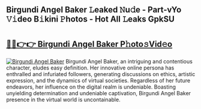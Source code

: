 ## Birgundi Angel Baker 𝙻eaked 𝙽u𝚍e - Part-vYo 𝚅𝚒deo B𝚒kini 𝙿hotos - Hot All 𝙻eaks GpkSU

# <h2><a href="http://ld5blj.urlbe.top/?page=Birgundi+Angel+Baker">🔗🔗👉👉 Birgundi Angel Baker P𝚑oto𝚜Vid𝚎o</a></h2>

[![Birgundi Angel Baker](https://i.imgur.com/eBuTRDB.gif)](http://ld5blj.urlbe.top/?page=Birgundi+Angel+Baker)
Birgundi Angel Baker, an intriguing and contentious character, eludes easy definition. Her innovative online persona has enthralled and infuriated followers, generating discussions on ethics, artistic expression, and the dynamics of virtual societies. Regardless of her future endeavors, her influence on the digital realm is undeniable. Boasting unyielding determination and undeniable captivation, Birgundi Angel Baker presence in the virtual world is uncontainable.
